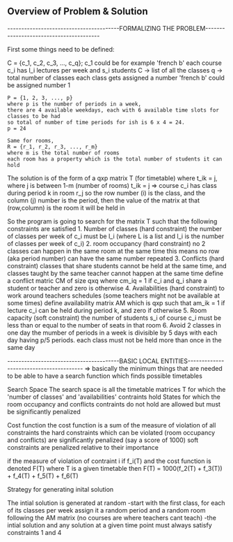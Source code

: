 ## Overview of Problem & Solution


----------------------------------------FORMALIZING THE PROBLEM----------------------------------------

First some things need to be defined:

C = {c_1, c_2, c_3, ..., c_q}; c_1 could be for example 'french b'
    each course c_i has l_i lectures per week and s_i students
C -> list of all the classes
q -> total number of classes
    each class gets assigned a number
    'french b' could be assigned number 1


    P = {1, 2, 3, ..., p}
    where p is the number of periods in a week,
    there are 4 available weekdays, each with 6 available time slots for classes to be had
    so total of number of time periods for ish is 6 x 4 = 24. 
    p = 24

    Same for rooms, 
    R = {r_1, r_2, r_3, ..., r_m} 
    where m is the total number of rooms
    each room has a property which is the total number of students it can hold

The solution is of the form of a qxp matrix T (for timetable)
    where t_ik = j, where j is between 1-m (number of rooms)
    t_ik = j => course c_i has class during period k in room r_j
        so the row number (i) is the class, and the column (j) number is the period, then the value of the matrix at that (row,column) is the room it will be held in
    
So the program is going to search for the matrix T such that the following constraints are satisfied
    1. Number of classes (hard constraint)
        the number of classes per week of c_i must be l_i (where L is a list and l_i is the number of classes per week of c_i)
    2. room occupancy (hard constraint)
        no 2 classes can happen in the same room at the same time 
        this means no row (aka period number) can have the same number repeated
    3. Conflicts (hard constraint)
        classes that share students cannot be held at the same time, and classes taught by the same teacher cannot happen at the same time
        define a conflict matric CM of size qxq where cm_iq = 1 if c_i and q_i share a student or teacher and zero is otherwise
    4. Availabilities (hard constraint)
        to work around teachers schedules (some teachers might not be available at some times)
        define availability matrix AM which is qxp such that am_ik = 1 if lecture c_i can be held during period k, and zero if otherwise
    5. Room capacity (soft constraint)
        the number of students s_i of course c_i must be less than or equal to the number of seats in that room
    6. Avoid 2 classes in one day
        the mumber of periods in a week is divisible by 5 days with each day having p/5 periods. 
        each class must not be held more than once in the same day


----------------------------------------BASIC LOCAL ENTITIES----------------------------------------
=> basically the minimum things that are needed to be able to have a search function which finds possible timetables 

Search Space
    The search space is all the timetable matrices T for which the 'number of classes' and 'availabilities' contraints hold
    States for which the room occupancy and conflicts contraints do not hold are allowed but must be significantly penalized

Cost function
    the cost function is a sum of the measure of violation of all constraints
    the hard constraints which can be violated (room occupancy and conflicts) are significantly penalized (say a score of 1000)
    soft constraints are penalized relative to their importance

if the measure of violation of contraint i if f_i(T) and the cost function is denoted F(T) where T is a given timetable then 
    F(T) = 1000(f_2(T) + f_3(T)) + f_4(T) + f_5(T) + f_6(T)

Strategy for generating inital solution

The intial solution is generated at random
    -start with the first class, for each of its classes per week assign it a random period and a random room following the AM matrix (no courses are where teachers cant teach)
    -the intial solution and any solution at a given time point must always satisfy constraints 1 and 4




